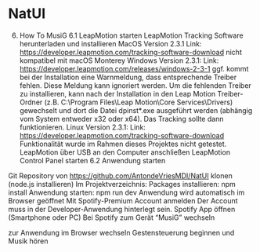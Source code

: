 # NatUI
6. How To MusiG 
6.1 LeapMotion starten
LeapMotion Tracking Software herunterladen und installieren
MacOS Version 2.3.1
Link: https://developer.leapmotion.com/tracking-software-download
nicht kompatibel mit macOS Monterey
Windows Version 2.3.1:
Link: https://developer.leapmotion.com/releases/windows-2-3-1
ggf. kommt bei der Installation eine Warnmeldung, dass entsprechende Treiber fehlen. Diese Meldung kann ignoriert werden. Um die fehlenden Treiber zu installieren, kann nach der Installation in den Leap Motion Treiber-Ordner (z.B. C:\Program Files\Leap Motion\Core Services\Drivers) gewechselt und dort die Datei dpinst*.exe ausgeführt werden (abhängig vom System entweder x32 oder x64). Das Tracking sollte dann funktionieren.
Linux Version 2.3.1:
Link: https://developer.leapmotion.com/tracking-software-download
Funktionalität wurde im Rahmen dieses Projektes nicht getestet.
LeapMotion über USB an den Computer anschließen
LeapMotion Control Panel starten
6.2 Anwendung starten

Git Repository von https://github.com/AntondeVriesMDI/NatUI  klonen
(node.js installieren)
Im Projektverzeichnis:
Packages installieren: npm install
Anwendung starten: npm run dev
Anwendung wird automatisch im Browser geöffnet
Mit Spotify-Premium Account anmelden
Der Account muss in der Developer-Anwendung hinterlegt sein. 
Spotify App öffnen (Smartphone oder PC)
Bei Spotify zum Gerät “MusiG” wechseln

zur Anwendung im Browser wechseln
Gestensteuerung beginnen und Musik hören
